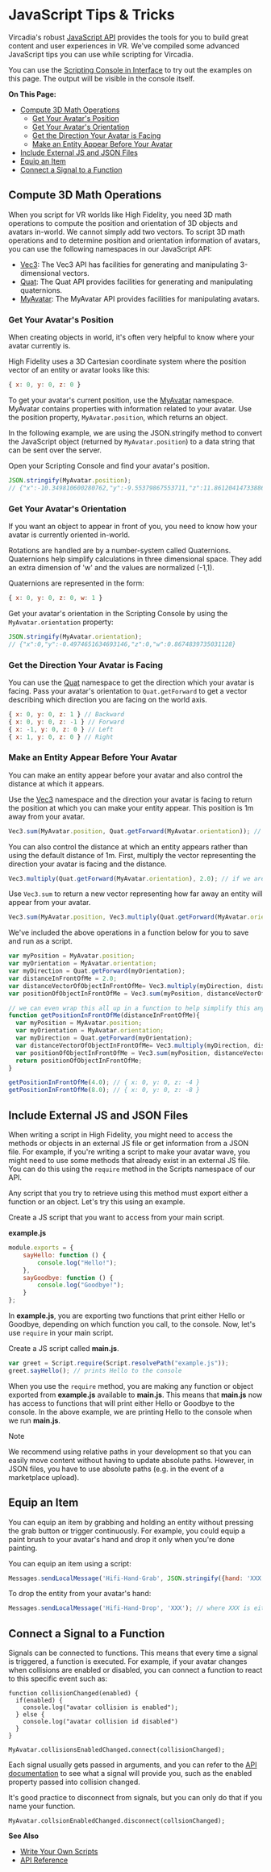 # JavaScript Tips & Tricks

Vircadia's robust [JavaScript API](https://apidocs.vircadia.dev) provides the tools for you to build great content and user experiences in VR. We've compiled some advanced JavaScript tips you can use while scripting for Vircadia. 

You can use the [Scripting Console in Interface](get-started-with-scripting.html#scripting-console) to try out the examples on this page. The output will be visible in the console itself. 

**On This Page:**

+ [Compute 3D Math Operations](#compute-3d-math-operations)
    + [Get Your Avatar's Position](#get-your-avatars-position)
    + [Get Your Avatar's Orientation](#get-your-avatars-orientation)
    + [Get the Direction Your Avatar is Facing](#get-the-direction-your-avatar-is-facing)
    + [Make an Entity Appear Before Your Avatar](#make-an-entity-appear-before-your-avatar)
+ [Include External JS and JSON Files](#include-external-js-and-json-files)
+ [Equip an Item](#equip-an-item)
+ [Connect a Signal to a Function](#connect-a-signal-to-a-function)

## Compute 3D Math Operations 

When you script for VR worlds like High Fidelity, you need 3D math operations to compute the position and orientation of 3D objects and avatars in-world. We cannot simply add two vectors. To script 3D math operations and to determine position and orientation information of avatars, you can use the following namespaces in our JavaScript API:

+ [Vec3](https://apidocs.vircadia.dev/Vec3.html): The Vec3 API has facilities for generating and manipulating 3-dimensional vectors. 
+ [Quat](https://apidocs.vircadia.dev/Quat.html): The Quat API provides facilities for generating and manipulating quaternions. 
+ [MyAvatar](https://apidocs.vircadia.dev/MyAvatar.html): The MyAvatar API provides facilities for manipulating avatars.  

### Get Your Avatar's Position

When creating objects in world, it's often very helpful to know where your avatar currently is.

High Fidelity uses a 3D Cartesian coordinate system where the position vector of an entity or avatar looks like this:

```javascript
{ x: 0, y: 0, z: 0 }
```

To get your avatar's current position, use the [MyAvatar](https://apidocs.vircadia.dev/MyAvatar.html) namespace. MyAvatar contains properties with information related to your avatar. Use the position property, `MyAvatar.position`, which returns an object. 

In the following example, we are using the JSON.stringify method to convert the JavaScript object (returned by `MyAvatar.position`) to a data string that can be sent over the server.

Open your Scripting Console and find your avatar's position.

```javascript
JSON.stringify(MyAvatar.position);
// {"x":-10.349810600280762,"y":-9.55379867553711,"z":11.861204147338867}
```

### Get Your Avatar's Orientation

If you want an object to appear in front of you, you need to know how your avatar is currently oriented in-world.

Rotations are handled are by a number-system called Quaternions. Quaternions help simplify calculations in three dimensional space. They add an extra dimension of 'w' and the values are normalized (-1,1).

Quaternions are represented in the form:

```javascript
{ x: 0, y: 0, z: 0, w: 1 }
```

Get your avatar's orientation in the Scripting Console by using the `MyAvatar.orientation` property:

```javascript
JSON.stringify(MyAvatar.orientation);
// {"x":0,"y":-0.4974651634693146,"z":0,"w":0.8674839735031128}
```

### Get the Direction Your Avatar is Facing

You can use the [Quat](https://apidocs.vircadia.dev/Quat.html) namespace to get the direction which your avatar is facing. Pass your avatar's orientation to `Quat.getForward` to get a vector describing which direction you are facing on the world axis.

```javascript
{ x: 0, y: 0, z: 1 } // Backward
{ x: 0, y: 0, z: -1 } // Forward
{ x: -1, y: 0, z: 0 } // Left
{ x: 1, y: 0, z: 0 } // Right
```

### Make an Entity Appear Before Your Avatar

You can make an entity appear before your avatar and also control the distance at which it appears. 

Use the [Vec3](https://apidocs.vircadia.dev/Vec3.html) namespace and the direction your avatar is facing to return the position at which you can make your entity appear. This position is 1m away from your avatar.

```javascript
Vec3.sum(MyAvatar.position, Quat.getForward(MyAvatar.orientation)); // This will add your position vector to the direction vector returned from Quat.getForward. This will represent a position that is 1 meter in front of your avatar.
```

You can also control the distance at which an entity appears rather than using the default distance of 1m. First, multiply the vector representing the direction your avatar is facing and the distance. 

```javascript
Vec3.multiply(Quat.getForward(MyAvatar.orientation), 2.0); // if we are facing forward, that means our vector { x: 0, y: 0, z: -1 }, get's multiplied by 2.0 giving us a vector of { x: 0, y: 0, z: -2 }
```

Use `Vec3.sum` to return a new vector representing how far away an entity will appear from your avatar.

```javascript
Vec3.sum(MyAvatar.position, Vec3.multiply(Quat.getForward(MyAvatar.orientation, 2.0))); // this will give us a final vector representing where in the world a point 2 meters directly in front of our avatar is
```

We've included the above operations in a function below for you to save and run as a script. 

```javascript
var myPosition = MyAvatar.position;   
var myOrientation = MyAvatar.orientation;
var myDirection = Quat.getForward(myOrientation);
var distanceInFrontOfMe = 2.0;
var distanceVectorOfObjectInFrontOfMe= Vec3.multiply(myDirection, distanceInFrontOfMe);
var positionOfObjectInFrontOfMe = Vec3.sum(myPosition, distanceVectorOfObjectInFrontOfMe);

// we can even wrap this all up in a function to help simplify this any time we want the position of an object to appear in front of us
function getPositionInFrontOfMe(distanceInFrontOfMe){
  var myPosition = MyAvatar.position;
  var myOrientation = MyAvatar.orientation;
  var myDirection = Quat.getForward(myOrientation);
  var distanceVectorOfObjectInFrontOfMe= Vec3.multiply(myDirection, distanceInFrontOfMe);
  var positionOfObjectInFrontOfMe = Vec3.sum(myPosition, distanceVectorOfObjectInFrontOfMe);
  return positionOfObjectInFrontOfMe;
}

getPositionInFrontOfMe(4.0); // { x: 0, y: 0, z: -4 }
getPositionInFrontOfMe(8.0); // { x: 0, y: 0, z: -8 }
```

## Include External JS and JSON Files

When writing a script in High Fidelity, you might need to access the methods or objects in an external JS file or get information from a JSON file. For example, if you're writing a script to make your avatar wave, you might need to use some methods that already exist in an external JS file. You can do this using the `require` method in the Scripts namespace of our API.

Any script that you try to retrieve using this method must export either a function or an object. Let's try this using an example. 

Create a JS script that you want to access from your main script. 

**example.js**

```javascript
module.exports = {
    sayHello: function () {
        console.log("Hello!");
    },
    sayGoodbye: function () {
        console.log("Goodbye!");
    }
};
```

In **example.js**, you are exporting two functions that print either Hello or Goodbye, depending on which function you call, to the console. Now, let's use `require` in your main script.

Create a JS script called **main.js**.

```javascript
var greet = Script.require(Script.resolvePath("example.js"));
greet.sayHello(); // prints Hello to the console
```

When you use the `require` method, you are making any function or object exported from **example.js** available to **main.js**. This means that **main.js** now has access to functions that will print either Hello or Goodbye to the console. In the above example, we are printing Hello to the console when we run **main.js**.

<div class="admonition note">
    <p class="admonition-title">Note</p>
    <p>We recommend using relative paths in your development so that you can easily move content without having to update absolute paths. However, in JSON files, you have to use absolute paths (e.g. in the event of a marketplace upload).</p>
</div>

## Equip an Item
You can equip an item by grabbing and holding an entity without pressing the grab button or trigger continuously. For example, you could equip a paint brush to your avatar's hand and drop it only when you're done painting.

You can equip an item using a script:

```javascript
Messages.sendLocalMessage('Hifi-Hand-Grab', JSON.stringify({hand: 'XXX', entityID: 'YYY'})); // where XXX is either the left or right hand and YYY is entityID to equip
```

To drop the entity from your avatar's hand:
```javascript
Messages.sendLocalMessage('Hifi-Hand-Drop', 'XXX'); // where XXX is either the left or right hand
```

## Connect a Signal to a Function

Signals can be connected to functions. This means that every time a signal is triggered, a function is executed. For example, if your avatar changes when collisions are enabled or disabled, you can connect a function to react to this specific event such as:
```
function collisionChanged(enabled) {
  if(enabled) {
    console.log("avatar collision is enabled");
  } else {
    console.log("avatar collision id disabled")
  }
}

MyAvatar.collisionsEnabledChanged.connect(collisionChanged);
```

Each signal usually gets passed in arguments, and you can refer to the [API documentation](https://apidocs.vircadia.dev/MyAvatar.html) to see what a signal will provide you, such as the enabled property passed into collision changed.

It's good practice to disconnect from signals, but you can only do that if you name your function.

```
MyAvatar.collsionEnabledChanged.disconnect(collsionChanged);
```




**See Also**

+ [Write Your Own Scripts](write-scripts)
+ [API Reference](https://apidocs.vircadia.dev)
